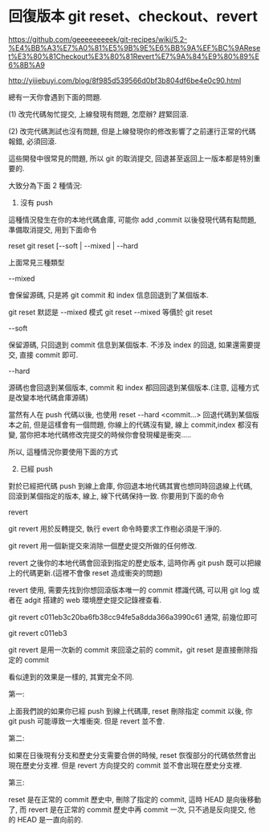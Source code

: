 # 回復版本 git reset、checkout、revert

https://github.com/geeeeeeeeek/git-recipes/wiki/5.2-%E4%BB%A3%E7%A0%81%E5%9B%9E%E6%BB%9A%EF%BC%9AReset%E3%80%81Checkout%E3%80%81Revert%E7%9A%84%E9%80%89%E6%8B%A9

http://yijiebuyi.com/blog/8f985d539566d0bf3b804df6be4e0c90.html



總有一天你會遇到下面的問題.

(1) 改完代碼匆忙提交, 上線發現有問題, 怎麼辦? 趕緊回滾.

(2) 改完代碼測試也沒有問題, 但是上線發現你的修改影響了之前運行正常的代碼報錯, 必須回滾.



這些開發中很常見的問題, 所以 git 的取消提交, 回退甚至返回上一版本都是特別重要的.

大致分為下面 2 種情況:



1. 沒有 push

這種情況發生在你的本地代碼倉庫, 可能你 add ,commit 以後發現代碼有點問題, 準備取消提交, 用到下面命令

reset
git reset [--soft | --mixed | --hard


上面常見三種類型



--mixed

會保留源碼, 只是將 git commit 和 index 信息回退到了某個版本.

git reset 默認是 --mixed 模式 
git reset --mixed  等價於  git reset


--soft

保留源碼, 只回退到 commit 信息到某個版本. 不涉及 index 的回退, 如果還需要提交, 直接 commit 即可.



--hard

源碼也會回退到某個版本, commit 和 index 都回回退到某個版本.(注意, 這種方式是改變本地代碼倉庫源碼)

當然有人在 push 代碼以後, 也使用 reset --hard <commit...> 回退代碼到某個版本之前, 但是這樣會有一個問題, 你線上的代碼沒有變, 線上 commit,index 都沒有變, 當你把本地代碼修改完提交的時候你會發現權是衝突.....

所以, 這種情況你要使用下面的方式





2. 已經 push

對於已經把代碼 push 到線上倉庫, 你回退本地代碼其實也想同時回退線上代碼, 回滾到某個指定的版本, 線上, 線下代碼保持一致. 你要用到下面的命令



revert

git revert 用於反轉提交, 執行 evert 命令時要求工作樹必須是干淨的.

git revert 用一個新提交來消除一個歷史提交所做的任何修改.

revert 之後你的本地代碼會回滾到指定的歷史版本, 這時你再 git push 既可以把線上的代碼更新.(這裡不會像 reset 造成衝突的問題)



revert 使用, 需要先找到你想回滾版本唯一的 commit 標識代碼, 可以用 git log 或者在 adgit 搭建的 web 環境歷史提交記錄裡查看.

git revert c011eb3c20ba6fb38cc94fe5a8dda366a3990c61
通常, 前幾位即可

git revert c011eb3


git revert 是用一次新的 commit 來回滾之前的 commit，git reset 是直接刪除指定的 commit

看似達到的效果是一樣的, 其實完全不同.

第一:

上面我們說的如果你已經 push 到線上代碼庫, reset 刪除指定 commit 以後, 你 git push 可能導致一大堆衝突. 但是 revert 並不會.

第二:

如果在日後現有分支和歷史分支需要合併的時候, reset 恢復部分的代碼依然會出現在歷史分支裡. 但是 revert 方向提交的 commit 並不會出現在歷史分支裡.

第三:

reset 是在正常的 commit 歷史中, 刪除了指定的 commit, 這時 HEAD 是向後移動了, 而 revert 是在正常的 commit 歷史中再 commit 一次, 只不過是反向提交, 他的 HEAD 是一直向前的.